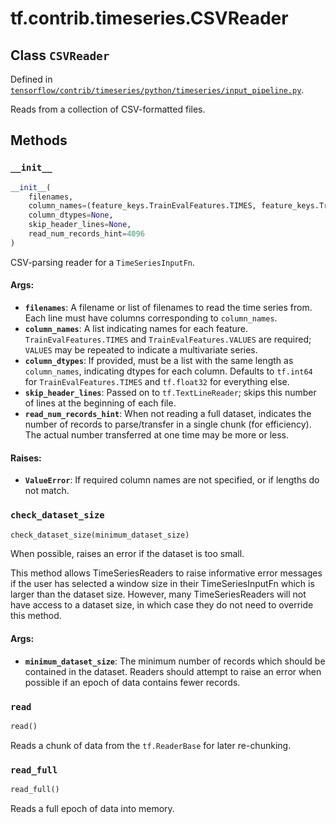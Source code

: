 <div itemscope itemtype="http://developers.google.com/ReferenceObject">
<meta itemprop="name" content="tf.contrib.timeseries.CSVReader" />
<meta itemprop="property" content="__init__"/>
<meta itemprop="property" content="check_dataset_size"/>
<meta itemprop="property" content="read"/>
<meta itemprop="property" content="read_full"/>
</div>

# tf.contrib.timeseries.CSVReader

## Class `CSVReader`





Defined in [`tensorflow/contrib/timeseries/python/timeseries/input_pipeline.py`](https://www.tensorflow.org/code/tensorflow/contrib/timeseries/python/timeseries/input_pipeline.py).

Reads from a collection of CSV-formatted files.

## Methods

<h3 id="__init__"><code>__init__</code></h3>

``` python
__init__(
    filenames,
    column_names=(feature_keys.TrainEvalFeatures.TIMES, feature_keys.TrainEvalFeatures.VALUES),
    column_dtypes=None,
    skip_header_lines=None,
    read_num_records_hint=4096
)
```

CSV-parsing reader for a `TimeSeriesInputFn`.

#### Args:

* <b>`filenames`</b>: A filename or list of filenames to read the time series
      from. Each line must have columns corresponding to `column_names`.
* <b>`column_names`</b>: A list indicating names for each
      feature. `TrainEvalFeatures.TIMES` and `TrainEvalFeatures.VALUES` are
      required; `VALUES` may be repeated to indicate a multivariate series.
* <b>`column_dtypes`</b>: If provided, must be a list with the same length as
      `column_names`, indicating dtypes for each column. Defaults to
      `tf.int64` for `TrainEvalFeatures.TIMES` and `tf.float32` for
      everything else.
* <b>`skip_header_lines`</b>: Passed on to `tf.TextLineReader`; skips this number of
      lines at the beginning of each file.
* <b>`read_num_records_hint`</b>: When not reading a full dataset, indicates the
      number of records to parse/transfer in a single chunk (for
      efficiency). The actual number transferred at one time may be more or
      less.

#### Raises:

* <b>`ValueError`</b>: If required column names are not specified, or if lengths do
    not match.

<h3 id="check_dataset_size"><code>check_dataset_size</code></h3>

``` python
check_dataset_size(minimum_dataset_size)
```

When possible, raises an error if the dataset is too small.

This method allows TimeSeriesReaders to raise informative error messages if
the user has selected a window size in their TimeSeriesInputFn which is
larger than the dataset size. However, many TimeSeriesReaders will not have
access to a dataset size, in which case they do not need to override this
method.

#### Args:

* <b>`minimum_dataset_size`</b>: The minimum number of records which should be
    contained in the dataset. Readers should attempt to raise an error when
    possible if an epoch of data contains fewer records.

<h3 id="read"><code>read</code></h3>

``` python
read()
```

Reads a chunk of data from the `tf.ReaderBase` for later re-chunking.

<h3 id="read_full"><code>read_full</code></h3>

``` python
read_full()
```

Reads a full epoch of data into memory.



